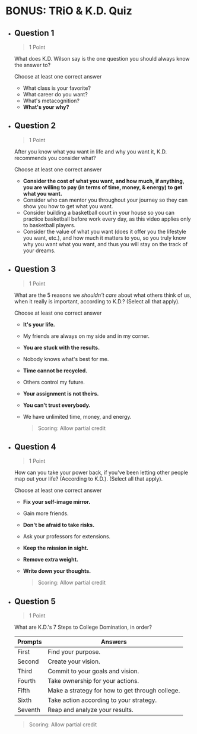 # BONUS: TRiO & K.D. Quiz

- ## Question 1

    > 1 Point

    What does K.D. Wilson say is the one question you should always know the answer to?

    Choose at least one correct answer
  - What class is your favorite?
  - What career do you want?
  - What's metacognition?
  - **What's your why?**

- ## Question 2

    > 1 Point

    After you know what you want in life and why you want it, K.D. recommends you consider what?

    Choose at least one correct answer
  - **Consider the cost of what you want, and how much, if anything, you are willing to pay (in terms of time, money, & energy) to get what you want.**
  - Consider who can mentor you throughout your journey so they can show you how to get what you want.
  - Consider building a basketball court in your house so you can practice basketball before work every day, as this video applies only to basketball players.
  - Consider the value of what you want (does it offer you the lifestyle you want, etc.), and how much it matters to you, so you truly know why you want what you want, and thus you will stay on the track of your dreams.

- ## Question 3

    > 1 Point

    What are the 5 reasons we *shouldn't care* about what others think of us, when it really is important, according to K.D.? (Select all that apply).

    Choose at least one correct answer
  - **It's your life.**
  - My friends are always on my side and in my corner.
  - **You are stuck with the results.**
  - Nobody knows what's best for me.
  - **Time cannot be recycled.**
  - Others control my future.
  - **Your assignment is not theirs.**
  - **You can't trust everybody.**
  - We have unlimited time, money, and energy.

    > Scoring: Allow partial credit

- ## Question 4

    > 1 Point

    How can you take your power back, if you've been letting other people map out your life? (According to K.D.). (Select all that apply).

    Choose at least one correct answer
  - **Fix your self-image mirror.**
  - Gain more friends.
  - **Don't be afraid to take risks.**
  - Ask your professors for extensions.
  - **Keep the mission in sight.**
  - **Remove extra weight.**
  - **Write down your thoughts.**

    > Scoring: Allow partial credit

- ## Question 5

    > 1 Point

    What are K.D.'s 7 Steps to College Domination, in order?

    | **Prompts** | **Answers** |
    | --- | --- |
    | First | Find your purpose. |
    | Second | Create your vision. |
    | Third | Commit to your goals and vision. |
    | Fourth | Take ownership for your actions. |
    | Fifth | Make a strategy for how to get through college. |
    | Sixth | Take action according to your strategy. |
    | Seventh | Reap and analyze your results. |

    > Scoring: Allow partial credit
